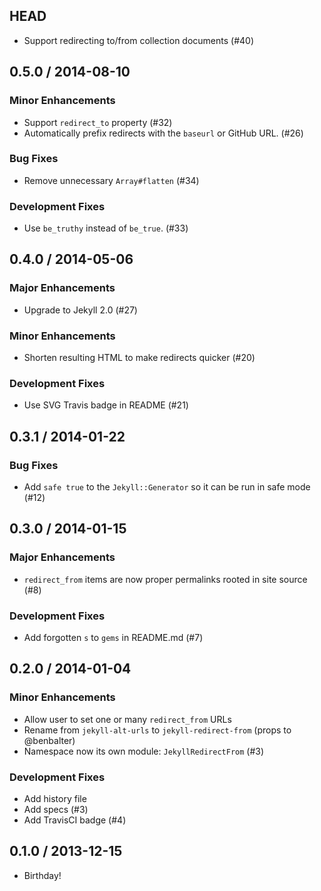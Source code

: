 ## HEAD

  * Support redirecting to/from collection documents (#40)

## 0.5.0 / 2014-08-10

### Minor Enhancements

  * Support `redirect_to` property (#32)
  * Automatically prefix redirects with the `baseurl` or GitHub URL. (#26)

### Bug Fixes

  * Remove unnecessary `Array#flatten` (#34)

### Development Fixes

  * Use `be_truthy` instead of `be_true`. (#33)

## 0.4.0 / 2014-05-06

### Major Enhancements

  * Upgrade to Jekyll 2.0 (#27)

### Minor Enhancements

  * Shorten resulting HTML to make redirects quicker (#20)

### Development Fixes

  * Use SVG Travis badge in README (#21)

## 0.3.1 / 2014-01-22

### Bug Fixes

  * Add `safe true` to the `Jekyll::Generator` so it can be run in safe mode (#12)

## 0.3.0 / 2014-01-15

### Major Enhancements

  * `redirect_from` items are now proper permalinks rooted in site source (#8)

### Development Fixes

  * Add forgotten `s` to `gems` in README.md (#7)

## 0.2.0 / 2014-01-04

### Minor Enhancements

  * Allow user to set one or many `redirect_from` URLs
  * Rename from `jekyll-alt-urls` to `jekyll-redirect-from` (props to @benbalter)
  * Namespace now its own module: `JekyllRedirectFrom` (#3)

### Development Fixes

  * Add history file
  * Add specs (#3)
  * Add TravisCI badge (#4)

## 0.1.0 / 2013-12-15

* Birthday!
